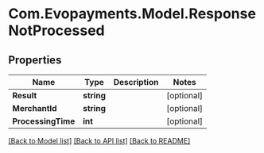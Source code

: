
# Com.Evopayments.Model.ResponseNotProcessed

## Properties

Name | Type | Description | Notes
------------ | ------------- | ------------- | -------------
**Result** | **string** |  | [optional] 
**MerchantId** | **string** |  | [optional] 
**ProcessingTime** | **int** |  | [optional] 

[[Back to Model list]](../README.md#documentation-for-models)
[[Back to API list]](../README.md#documentation-for-api-endpoints)
[[Back to README]](../README.md)

